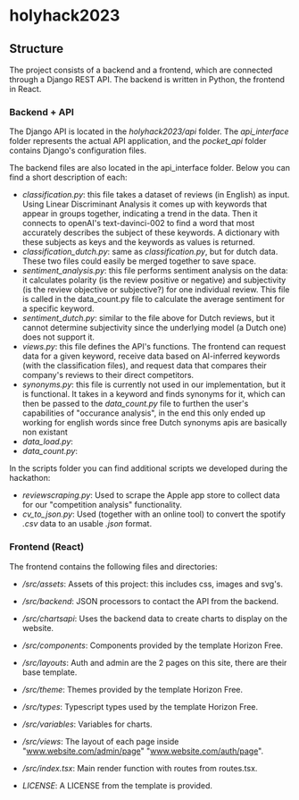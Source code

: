 # holyhack2023
## Structure
The project consists of a backend and a frontend, which are connected through a Django REST API. The backend is written in Python, the frontend in React.

### Backend + API
The Django API is located in the *holyhack2023/api* folder. The *api_interface* folder represents the actual API application, and the *pocket_api* folder contains Django's configuration files.

The backend files are also located in the api_interface folder. Below you can find a short description of each:
- *classification.py*: this file takes a dataset of reviews (in English) as input. Using Linear Discriminant Analysis it comes up with keywords that appear in groups together, indicating a trend in the data. Then it connects to openAI's text-davinci-002 to find a word that most accurately describes the subject of these keywords. A dictionary with these subjects as keys and the keywords as values is returned.
- *classification_dutch.py*: same as *classification.py*, but for dutch data. These two files could easily be merged together to save space.
- *sentiment_analysis.py*: this file performs sentiment analysis on the data: it calculates polarity (is the review positive or negative) and subjectivity (is the review objective or subjective?) for one individual review. This file is called in the data_count.py file to calculate the average sentiment for a specific keyword.
- *sentiment_dutch.py*: similar to the file above for Dutch reviews, but it cannot determine subjectivity since the underlying model (a Dutch one) does not support it. 
- *views.py*: this file defines the API's functions. The frontend can request data for a given keyword, receive data based on AI-inferred keywords (with the classification files), and request data that compares their company's reviews to their direct competitors. 
- *synonyms.py*: this file is currently not used in our implementation, but it is functional. It takes in a keyword and finds synonyms for it, which can then be passed to the *data_count.py* file to furthen the user's capabilities of "occurance analysis", in the end this only ended up working for english words since free Dutch synonyms apis are basically non existant
- *data_load.py*: 
- *data_count.py*:

In the scripts folder you can find additional scripts we developed during the hackathon:
- *reviewscraping.py*: Used to scrape the Apple app store to collect data for our "competition analysis" functionality.
- *cv_to_json.py*: Used (together with an online tool) to convert the spotify *.csv* data to an usable *.json* format.

### Frontend (React)
The frontend contains the following files and directories:
- */src/assets*: Assets of this project: this includes css, images and svg's.

- */src/backend*: JSON processors to contact the API from the backend.
- */src/chartsapi*: Uses the backend data to create charts to display on the website.

- */src/components*: Components provided by the template Horizon Free.
- */src/layouts*: Auth and admin are the 2 pages on this site, there are their base template.
- */src/theme*: Themes provided by the template Horizon Free.
- */src/types*: Typescript types used by the template Horizon Free.
- */src/variables*: Variables for charts.
- */src/views*: The layout of each page inside "www.website.com/admin/page" "www.website.com/auth/page".
- */src/index.tsx*: Main render function with routes from routes.tsx.
- *LICENSE*: A LICENSE from the template is provided.
